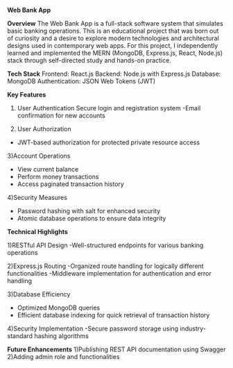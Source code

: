 **Web Bank App**

**Overview**
The Web Bank App is a full-stack software system that simulates basic banking operations.
This  is an educational project that was born out of curiosity and a desire to explore modern technologies and architectural designs used in contemporary web apps.
For this project, I independently learned and implemented the MERN (MongoDB, Express.js, React, Node.js) stack through self-directed study and hands-on practice.

**Tech Stack**
Frontend: React.js
Backend: Node.js with Express.js
Database: MongoDB
Authentication: JSON Web Tokens (JWT)

**Key Features**

1) User Authentication
Secure login and registration system
 -Email confirmation for new accounts


2) User Authorization
- JWT-based authorization for protected private resource access
 
3)Account Operations
- View current balance
- Perform money transactions
- Access paginated transaction history


4)Security Measures
- Password hashing with salt for enhanced security
- Atomic database operations to ensure data integrity


**Technical Highlights**

1)RESTful API Design 
 -Well-structured endpoints for various banking operations

2)Express.js Routing
 -Organized route handling for logically different functionalities
 -Middleware implementation for authentication and error handling


3)Database Efficiency
 - Optimized MongoDB queries
 - Efficient database indexing for quick retrieval of transaction history

4)Security Implementation
 -Secure password storage using industry-standard hashing algorithms


**Future Enhancements**
  1)Publishing REST API documentation using Swagger
  2)Adding admin role and functionalities
